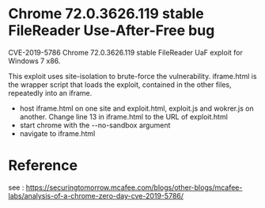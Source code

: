 # Chrome 72.0.3626.119 stable FileReader Use-After-Free bug

CVE-2019-5786 Chrome 72.0.3626.119 stable FileReader UaF exploit for Windows 7 x86. 

This exploit uses site-isolation to brute-force the vulnerability. iframe.html is the wrapper script that loads the exploit, contained in the other files, repeatedly into an iframe.

* host iframe.html on one site and exploit.html, exploit.js and wokrer.js on another. Change line 13 in iframe.html to the URL of exploit.html
* start chrome with the --no-sandbox argument
* navigate to iframe.html




# Reference
see : https://securingtomorrow.mcafee.com/blogs/other-blogs/mcafee-labs/analysis-of-a-chrome-zero-day-cve-2019-5786/
